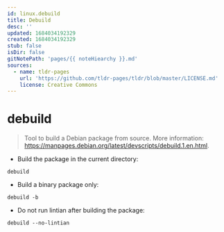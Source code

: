 ```yaml
---
id: linux.debuild
title: Debuild
desc: ''
updated: 1684034192329
created: 1684034192329
stub: false
isDir: false
gitNotePath: 'pages/{{ noteHiearchy }}.md'
sources:
  - name: tldr-pages
    url: 'https://github.com/tldr-pages/tldr/blob/master/LICENSE.md'
    license: Creative Commons
---
```

# debuild

> Tool to build a Debian package from source.
> More information: <https://manpages.debian.org/latest/devscripts/debuild.1.en.html>.

- Build the package in the current directory:

`debuild`

- Build a binary package only:

`debuild -b`

- Do not run lintian after building the package:

`debuild --no-lintian`

